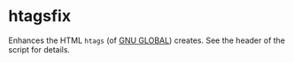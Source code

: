 # htagsfix

Enhances the HTML `htags` (of [GNU GLOBAL](https://www.gnu.org/software/global/)) creates.
See the header of the script for details.
